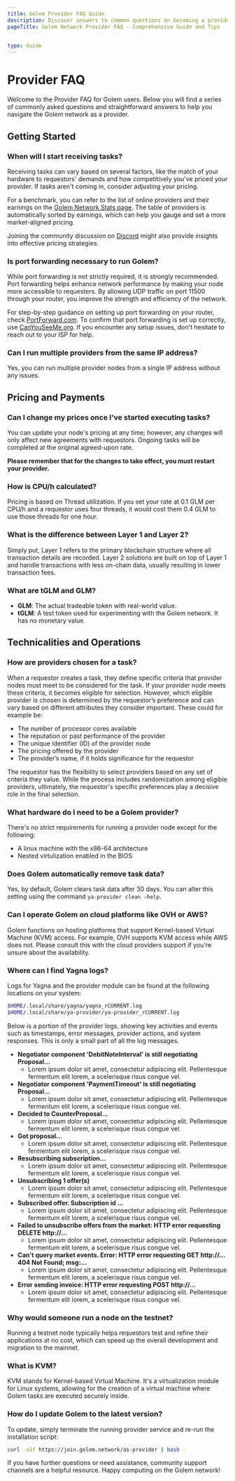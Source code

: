 ```yaml
---
title: Golem Provider FAQ Guide 
description: Discover answers to common questions on becoming a provider on the Golem network, covering setup, pricing, and operations. 
pageTitle: Golem Network Provider FAQ - Comprehensive Guide and Tips


type: Guide
---
```


# Provider FAQ

Welcome to the Provider FAQ for Golem users. Below you will find a series of commonly asked questions and straightforward answers to help you navigate the Golem network as a provider.

## Getting Started

### When will I start receiving tasks?

Receiving tasks can vary based on several factors, like the match of your hardware to requestors' demands and how competitively you've priced your provider. If tasks aren't coming in, consider adjusting your pricing.

For a benchmark, you can refer to the list of online providers and their earnings on the [Golem Network Stats page](https://stats.golem.network/network/providers/online). The table of providers is automatically sorted by earnings, which can help you gauge and set a more market-aligned pricing.

Joining the community discussion on [Discord](https://chat.golem.network/) might also provide insights into effective pricing strategies.

### Is port forwarding necessary to run Golem?

While port forwarding is not strictly required, it is strongly recommended. Port forwarding helps enhance network performance by making your node more accessible to requesters. By allowing UDP traffic on port 11500 through your router, you improve the strength and efficiency of the network.

For step-by-step guidance on setting up port forwarding on your router, check [PortForward.com](https://portforward.com/). To confirm that port forwarding is set up correctly, use [CanYouSeeMe.org](https://canyouseeme.org/). If you encounter any setup issues, don't hesitate to reach out to your ISP for help.

### Can I run multiple providers from the same IP address?

Yes, you can run multiple provider nodes from a single IP address without any issues.

## Pricing and Payments

### Can I change my prices once I've started executing tasks?

You can update your node's pricing at any time; however, any changes will only affect new agreements with requestors. Ongoing tasks will be completed at the original agreed-upon rate.

**Please remember that for the changes to take effect, you must restart your provider.**

### How is CPU/h calculated?

Pricing is based on Thread utilization. If you set your rate at 0.1 GLM per CPU/h and a requestor uses four threads, it would cost them 0.4 GLM to use those threads for one hour.

### What is the difference between Layer 1 and Layer 2?

Simply put, Layer 1 refers to the primary blockchain structure where all transaction details are recorded. Layer 2 solutions are built on top of Layer 1 and handle transactions with less on-chain data, usually resulting in lower transaction fees.

### What are tGLM and GLM?

- **GLM**: The actual tradeable token with real-world value.
- **tGLM**: A test token used for experimenting with the Golem network. It has no monetary value.

## Technicalities and Operations

### How are providers chosen for a task?

When a requestor creates a task, they define specific criteria that provider nodes must meet to be considered for the task. If your provider node meets these criteria, it becomes eligible for selection. However, which eligible provider is chosen is determined by the requestor’s preference and can vary based on different attributes they consider important. These could for example be:

- The number of processor cores available
- The reputation or past performance of the provider
- The unique identifier (ID) of the provider node
- The pricing offered by the provider
- The provider’s name, if it holds significance for the requestor

The requestor has the flexibility to select providers based on any set of criteria they value. While the process includes randomization among eligible providers, ultimately, the requestor's specific preferences play a decisive role in the final selection.

### What hardware do I need to be a Golem provider?

There's no strict requirements for running a provider node except for the following:

- A linux machine with the x86-64 architecture
- Nested virtulization enabled in the BIOS

### Does Golem automatically remove task data?

Yes, by default, Golem clears task data after 30 days. You can alter this setting using the command `ya-provider clean –help`.

### Can I operate Golem on cloud platforms like OVH or AWS?

Golem functions on hosting platforms that support Kernel-based Virtual Machine (KVM) access. For example, OVH supports KVM access while AWS does not. Please consult this with the cloud providers support if you're unsure about the availability.

### Where can I find Yagna logs?

Logs for Yagna and the provider module can be found at the following locations on your system:

```bash
$HOME/.local/share/yagna/yagna_rCURRENT.log
$HOME/.local/share/ya-provider/ya-provider_rCURRENT.log
```

Below is a portion of the provider logs, showing key activities and events such as timestamps, error messages, provider actions, and system responses. This is only a small part of all the log messages.

- **Negotiator component 'DebitNoteInterval' is still negotiating Proposal...**
  - Lorem ipsum dolor sit amet, consectetur adipiscing elit. Pellentesque fermentum elit lorem, a scelerisque risus congue vel.
- **Negotiator component 'PaymentTimeout' is still negotiating Proposal...**
  - Lorem ipsum dolor sit amet, consectetur adipiscing elit. Pellentesque fermentum elit lorem, a scelerisque risus congue vel.
- **Decided to CounterProposal...**
  - Lorem ipsum dolor sit amet, consectetur adipiscing elit. Pellentesque fermentum elit lorem, a scelerisque risus congue vel.
- **Got proposal...**
  - Lorem ipsum dolor sit amet, consectetur adipiscing elit. Pellentesque fermentum elit lorem, a scelerisque risus congue vel.
- **Resubscribing subscription...**
  - Lorem ipsum dolor sit amet, consectetur adipiscing elit. Pellentesque fermentum elit lorem, a scelerisque risus congue vel.
- **Unsubscribing 1 offer(s)**
  - Lorem ipsum dolor sit amet, consectetur adipiscing elit. Pellentesque fermentum elit lorem, a scelerisque risus congue vel.
- **Subscribed offer. Subscription id ...**
  - Lorem ipsum dolor sit amet, consectetur adipiscing elit. Pellentesque fermentum elit lorem, a scelerisque risus congue vel.
- **Failed to unsubscribe offers from the market: HTTP error requesting DELETE http://...**
  - Lorem ipsum dolor sit amet, consectetur adipiscing elit. Pellentesque fermentum elit lorem, a scelerisque risus congue vel.
- **Can't query market events. Error: HTTP error requesting GET http://... 404 Not Found; msg:...**
  - Lorem ipsum dolor sit amet, consectetur adipiscing elit. Pellentesque fermentum elit lorem, a scelerisque risus congue vel.
- **Error sending invoice: HTTP error requesting POST http://...**
  - Lorem ipsum dolor sit amet, consectetur adipiscing elit. Pellentesque fermentum elit lorem, a scelerisque risus congue vel.


### Why would someone run a node on the testnet?

Running a testnet node typically helps requestors test and refine their applications at no cost, which can speed up the overall development and migration to the mainnet.

### What is KVM?

KVM stands for Kernel-based Virtual Machine. It's a virtualization module for Linux systems, allowing for the creation of a virtual machine where Golem tasks are executed securely inside.

### How do I update Golem to the latest version?

To update, simply terminate the running provider service and re-run the installation script:

```bash
curl -sSf https://join.golem.network/as-provider | bash -
```

If you have further questions or need assistance, community support channels are a helpful resource. Happy computing on the Golem network!
